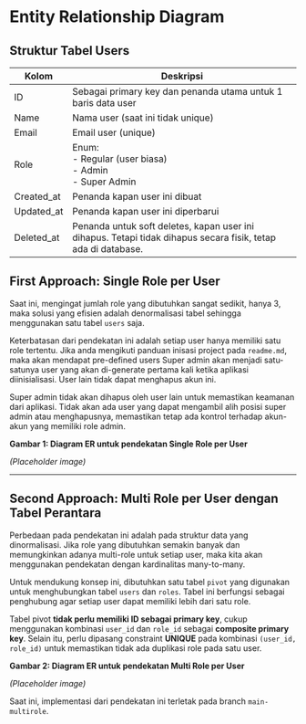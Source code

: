 # Entity Relationship Diagram

## Struktur Tabel Users

| Kolom      | Deskripsi                                                                                                     |
| ---------- | ------------------------------------------------------------------------------------------------------------- |
| ID         | Sebagai primary key dan penanda utama untuk 1 baris data user                                                 |
| Name       | Nama user (saat ini tidak unique)                                                                             |
| Email      | Email user (unique)                                                                                           |
| Role       | Enum:<br> - Regular (user biasa)<br> - Admin<br> - Super Admin                                                |
| Created_at | Penanda kapan user ini dibuat                                                                                 |
| Updated_at | Penanda kapan user ini diperbarui                                                                             |
| Deleted_at | Penanda untuk soft deletes, kapan user ini dihapus. Tetapi tidak dihapus secara fisik, tetap ada di database. |

## First Approach: Single Role per User

Saat ini, mengingat jumlah role yang dibutuhkan sangat sedikit, hanya 3, maka solusi yang efisien adalah denormalisasi tabel sehingga menggunakan satu tabel `users` saja.

Keterbatasan dari pendekatan ini adalah setiap user hanya memiliki satu role tertentu.
Jika anda mengikuti panduan inisasi project pada `readme.md`, maka akan mendapat pre-defined users
Super admin akan menjadi satu-satunya user yang akan di-generate pertama kali ketika aplikasi diinisialisasi. User lain tidak dapat menghapus akun ini.

Super admin tidak akan dihapus oleh user lain untuk memastikan keamanan dari aplikasi. Tidak akan ada user yang dapat mengambil alih posisi super admin atau menghapusnya, memastikan tetap ada kontrol terhadap akun-akun yang memiliki role admin.

**Gambar 1: Diagram ER untuk pendekatan Single Role per User**

_(Placeholder image)_

---

## Second Approach: Multi Role per User dengan Tabel Perantara

Perbedaan pada pendekatan ini adalah pada struktur data yang dinormalisasi. Jika role yang dibutuhkan semakin banyak dan memungkinkan adanya multi-role untuk setiap user, maka kita akan menggunakan pendekatan dengan kardinalitas many-to-many.

Untuk mendukung konsep ini, dibutuhkan satu tabel `pivot` yang digunakan untuk menghubungkan tabel `users` dan `roles`. Tabel ini berfungsi sebagai penghubung agar setiap user dapat memiliki lebih dari satu role.

Tabel pivot **tidak perlu memiliki ID sebagai primary key**, cukup menggunakan kombinasi `user_id` dan `role_id` sebagai **composite primary key**. Selain itu, perlu dipasang constraint **UNIQUE** pada kombinasi `(user_id, role_id)` untuk memastikan tidak ada duplikasi role pada satu user.

**Gambar 2: Diagram ER untuk pendekatan Multi Role per User**

_(Placeholder image)_

Saat ini, implementasi dari pendekatan ini terletak pada branch `main-multirole`.
